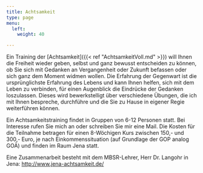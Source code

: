 ```yaml
---
title: Achtsamkeit
type: page
menu:
  left:
    weight: 40

---
```

Ein Training der [Achtsamkeit]({{< ref "AchtsamkeitVoll.md" >}}) will Ihnen die Freiheit wieder geben, selbst und ganz bewusst entscheiden zu können, ob Sie sich mit Gedanken an Vergangenheit oder Zukunft befassen oder sich ganz dem Moment widmen wollen. Die Erfahrung der Gegenwart ist die ursprünglichste Erfahrung des Lebens und kann Ihnen helfen, sich mit dem Leben zu verbinden, für einen Augenblick die Eindrücke der Gedanken loszulassen. Dieses wird bewerkstelligt über verschiedene Übungen, die ich mit Ihnen bespreche, durchführe und die Sie zu Hause in eigener Regie weiterführen können.

Ein Achtsamkeitstraining findet in Gruppen von 6-12 Personen statt. Bei Interesse rufen Sie mich an oder schreiben Sie mir eine Mail. Die Kosten für die Teilnahme betragen für einen 8-Wöchigen Kurs zwischen 150,- und 300,- Euro, je nach Einkommenssituation (auf Grundlage der GOP analog GOÄ) und finden im Raum Jena statt.

Eine Zusammenarbeit besteht mit dem MBSR-Lehrer, Herr Dr. Langohr in Jena: http://www.jena-achtsamkeit.de/

[^1]: aus: Willigis Jäger: Die Welle ist das Meer. Herder-Spektrum